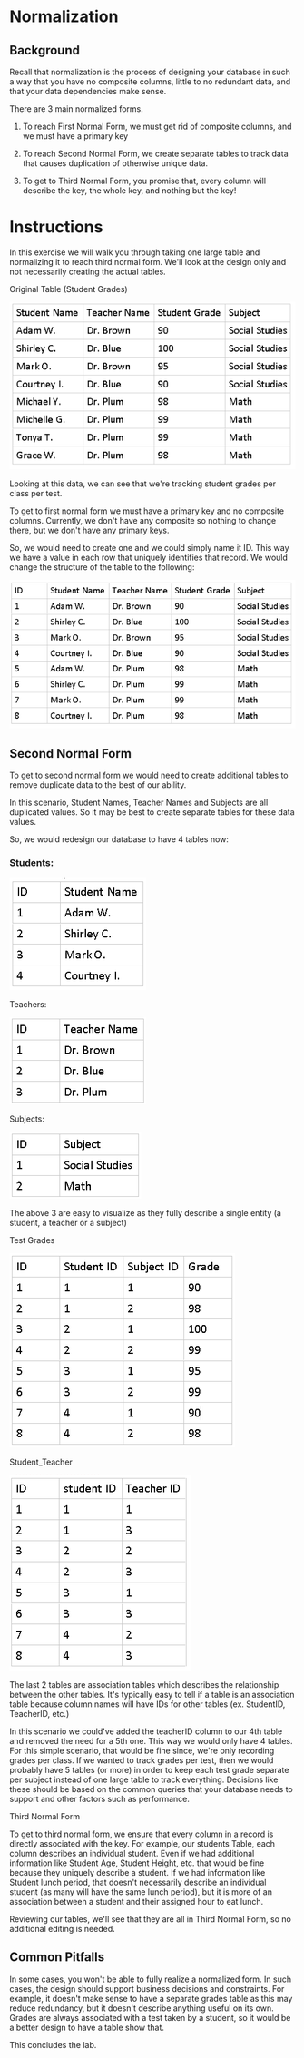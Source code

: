# Normalization

Background
----------

Recall that normalization is the process of designing your database in such a way that you have no composite columns, little to no redundant data, and that your data dependencies make sense.

There are 3 main normalized forms.

1.  To reach First Normal Form, we must get rid of composite columns, and we must have a primary key
    
2.  To reach Second Normal Form, we create separate tables to track data that causes duplication of otherwise unique data.
    
3.  To get to Third Normal Form, you promise that, every column will describe the key, the whole key, and nothing but the key!
    

Instructions
============

In this exercise we will walk you through taking one large table and normalizing it to reach third normal form. We'll look at the design only and not necessarily creating the actual tables.

Original Table (Student Grades)

![](images/image-1.png)

Looking at this data, we can see that we're tracking student grades per class per test.

To get to first normal form we must have a primary key and no composite columns. Currently, we don't have any composite so nothing to change there, but we don't have any primary keys.

So, we would need to create one and we could simply name it ID. This way we have a value in each row that uniquely identifies that record. We would change the structure of the table to the following:

![](images/image-2.png)

Second Normal Form
------------------

To get to second normal form we would need to create additional tables to remove duplicate data to the best of our ability.

In this scenario, Student Names, Teacher Names and Subjects are all duplicated values. So it may be best to create separate tables for these data values.

So, we would redesign our database to have 4 tables now:

### Students:

![](images/image-3.png)

Teachers:

![](images/image-4.png)

Subjects:

![](images/image-5.png)

The above 3 are easy to visualize as they fully describe a single entity (a student, a teacher or a subject)

Test Grades

![](images/image-6.png)

Student\_Teacher

![](images/image-7.png)

The last 2 tables are association tables which describes the relationship between the other tables. It's typically easy to tell if a table is an association table because column names will have IDs for other tables (ex. StudentID, TeacherID, etc.)

In this scenario we could've added the teacherID column to our 4th table and removed the need for a 5th one. This way we would only have 4 tables. For this simple scenario, that would be fine since, we're only recording grades per class. If we wanted to track grades per test, then we would probably have 5 tables (or more) in order to keep each test grade separate per subject instead of one large table to track everything. Decisions like these should be based on the common queries that your database needs to support and other factors such as performance.

Third Normal Form

To get to third normal form, we ensure that every column in a record is directly associated with the key. For example, our students Table, each column describes an individual student. Even if we had additional information like Student Age, Student Height, etc. that would be fine because they uniquely describe a student. If we had information like Student lunch period, that doesn't necessarily describe an individual student (as many will have the same lunch period), but it is more of an association between a student and their assigned hour to eat lunch.

Reviewing our tables, we'll see that they are all in Third Normal Form, so no additional editing is needed.

Common Pitfalls
---------------

In some cases, you won't be able to fully realize a normalized form. In such cases, the design should support business decisions and constraints. For example, it doesn't make sense to have a separate grades table as this may reduce redundancy, but it doesn't describe anything useful on its own. Grades are always associated with a test taken by a student, so it would be a better design to have a table show that.

This concludes the lab.